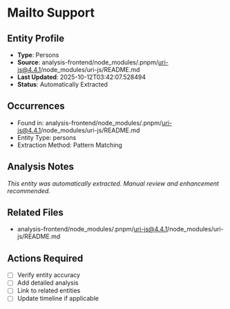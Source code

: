 # Mailto Support

## Entity Profile
- **Type**: Persons
- **Source**: analysis-frontend/node_modules/.pnpm/uri-js@4.4.1/node_modules/uri-js/README.md
- **Last Updated**: 2025-10-12T03:42:07.528494
- **Status**: Automatically Extracted

## Occurrences
- Found in: analysis-frontend/node_modules/.pnpm/uri-js@4.4.1/node_modules/uri-js/README.md
- Entity Type: persons
- Extraction Method: Pattern Matching

## Analysis Notes
*This entity was automatically extracted. Manual review and enhancement recommended.*

## Related Files
- analysis-frontend/node_modules/.pnpm/uri-js@4.4.1/node_modules/uri-js/README.md

## Actions Required
- [ ] Verify entity accuracy
- [ ] Add detailed analysis
- [ ] Link to related entities
- [ ] Update timeline if applicable
